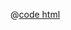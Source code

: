 <DemoWrap>
  <template #header>

### 同步路由

  </template>
  <template #tip>

  <n-alert title="注意" type="warning">

注意 `Protable` 上 `sync-route` 此项设置优先级最高，若设置为 `false` 将关闭所有同步路由功能。

  </n-alert>

若需要 `filter` 或者 `sorter` 同步路由，请配置 `syncRouteFilter` 或者 `syncRouteSorter` ，若不配置，默认**不同步**路由。

若需要 `page` 或者 `pageSize` 同步路由，请配置 `syncRoutePage` 或者 `syncRoutePageSize`，若不配置，默认是**同步**路由的。

  </template>
  <template #demo>
    <SyncRouterDemo />
  </template>

@[code html](./SyncRouterDemo.vue)

</DemoWrap>
